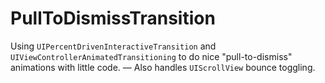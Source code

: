 # PullToDismissTransition
Using `UIPercentDrivenInteractiveTransition` and `UIViewControllerAnimatedTransitioning` to do nice "pull-to-dismiss" animations with little code. — Also handles `UIScrollView` bounce toggling.
